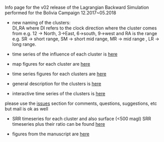 Info page for the v02 release of the Lagrangian Backward Simulation performed 
for the Bolivia Campaign 12.2017~05.2018

- new naming of the clusters:  
DI_RA where DI refers to the clock direction where the cluster comes from e.g. 12 -> North, 3->East, 6->south, 9->west and RA is the range e.g. SR -> short range, SM -> short mid range, MR -> mid range , LR -> long range.

- time series of the influence of each cluster is [here](./conc_ts_cluster)

- map figures for each cluster are [here](./figures/geo_info_for_each_cluster)

- time series figures for each clusters are [here](./figures/time_series)

- general description for the clusters is [here](./figures/general_description)

- interactive time series of the clusters is [here](./interactive_legend.html)

please use the [issues](https://github.com/daliagachc/flexpart_management/issues)
section for comments, questions, suggestions, etc but mail is ok as well 

- SRR timeseries for each cluster and also surface (<500 magl) SRR timeseries plus their ratio can be found 
[here](./srr_sfc_tot_clus)

- figures from the manuscript are 
[here](./figures/manuscript_figures.pdf) 